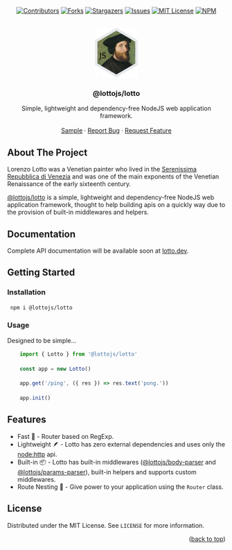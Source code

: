 <a name="readme-top"></a>

<div align="center">

[![Contributors][contributors-shield]][contributors-url]
[![Forks][forks-shield]][forks-url]
[![Stargazers][stars-shield]][stars-url]
[![Issues][issues-shield]][issues-url]
[![MIT License][license-shield]][license-url]
[![NPM][npm-shield]][npm-url]

</div>

<br />
<div align="center">
  <a href="https://github.com/lottojs/lotto">
    <img src=".github/logo.png" alt="Logo" width="100" height="115">
  </a>

  <h3 align="center">@lottojs/lotto</h3>

  <p align="center">
    Simple, lightweight and dependency-free NodeJS web application framework.
    <br />
    <br />
    <a href="https://github.com/lottojs/lotto/blob/main/sample/index.ts">Sample</a>
    ·
    <a href="https://github.com/lottojs/lotto/issues">Report Bug</a>
    ·
    <a href="https://github.com/lottojs/lotto/issues">Request Feature</a>
  </p>
</div>


## About The Project

Lorenzo Lotto was a Venetian painter who lived in the [Serenissima Repubblica di Venezia][serenissima-url] and was one of the main exponents of the Venetian Renaissance of the early sixteenth century.

[@lottojs/lotto](https://github.com/lottojs/lotto) is a simple, lightweight and dependency-free NodeJS web application framework, thought to help building apis on a quickly way due to the provision of built-in middlewares and helpers.

## Documentation
Complete API documentation will be available soon at [lotto.dev](https://lotto.dev).

## Getting Started

### Installation
   ```sh
    npm i @lottojs/lotto
   ```
### Usage
Designed to be simple...
```typescript
    import { Lotto } from '@lottojs/lotto'

    const app = new Lotto()

    app.get('/ping', ({ res }) => res.text('pong.'))

    app.init()
```

## Features

- Fast 🚀 - Router based on RegExp.
- Lightweight 🪶 - Lotto has zero external dependencies and uses only the [node:http](https://nodejs.org/api/http.html) api.
- Built-in 📦 - Lotto has built-in middlewares ([@lottojs/body-parser](https://github.com/lottojs/body-parser) and [@lottojs/params-parser](https://github.com/lottojs/params-parser)), built-in helpers and supports custom middlewares.
- Route Nesting 🪹 - Give power to your application using the `Router` class.


## License

Distributed under the MIT License. See `LICENSE` for more information.

<p align="right">(<a href="#readme-top">back to top</a>)</p>


[contributors-shield]: https://img.shields.io/github/contributors/lottojs/lotto.svg?style=for-the-badge
[contributors-url]: https://github.com/lottojs/lotto/graphs/contributors
[forks-shield]: https://img.shields.io/github/forks/lottojs/lotto.svg?style=for-the-badge
[forks-url]: https://github.com/lottojs/lotto/network/members
[stars-shield]: https://img.shields.io/github/stars/lottojs/lotto.svg?style=for-the-badge
[stars-url]: https://github.com/lottojs/lotto/stargazers
[issues-shield]: https://img.shields.io/github/issues/lottojs/lotto.svg?style=for-the-badge
[issues-url]: https://github.com/lottojs/lotto/issues
[license-shield]: https://img.shields.io/github/license/lottojs/lotto.svg?style=for-the-badge
[license-url]: https://github.com/lottojs/lotto/blob/master/LICENSE.txt
[npm-shield]: https://img.shields.io/npm/v/@lottojs/lotto?style=for-the-badge&logo=npm&logoColor=FFFFFF&labelColor=555555&color=CB0001
[npm-url]: https://www.npmjs.com/package/@lottojs/lotto
[serenissima-url]: https://it.wikipedia.org/wiki/Repubblica_di_Venezia
